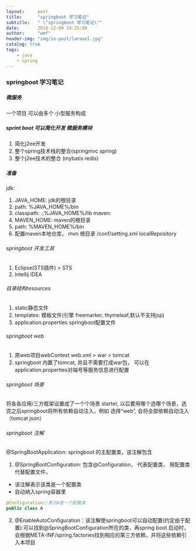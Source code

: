```yaml
---
layout:     post
title:      "springboot 学习笔记"
subtitle:   " \"springboot 学习笔记\""
date:       2018-12-09 19:25:00
author:     "wmf"
header-img: "img/in-post/laravel.jpg"
catalog: true
tags:
    - java
    - spring
---
```

### springboot 学习笔记
##### 微服务
一个项目 可以由多个 小型服务构成
##### sprint boot 可以简化开发 微服务模块
1. 简化j2ee开发
2. 整个spring技术栈的整合(springmvc spring)
3. 整个j2ee技术的整合 (mybatis redis)
##### 准备
jdk: 
1. JAVA_HOME: jdk的根目录
2. path: %JAVA_HOME%/bin
3. classpath: .;%JAVA_HOME%/lib
maven: 
1. MAVEN_HOME: maven的根目录
2. path: %MAVEN_HOME%/bin
3. 配置maven本地仓库， mvn 根目录 /conf/setting.xml localRepository
###### springboot 开发工具
1. Eclipse(STS插件) > STS
2. Intellij IDEA
###### 目录结构resources
1. static静态文件
2. templates: 模板文件(引擎 freemarker, thymeleaf,默认不支持jsp)
3. application.properties springboot配置文件
###### springboot web
1. 原web项目webContext web.xml > war > tomcat
2. springboot 内置了tomcat, 并且不需要打成war包， 可以在application.properties对端号等服务信息进行配置
###### springboot 场景
将各各应用/三方框架设置成了一个个场景 starter, 以后要用哪个选哪个场景，选完之后springboot将所有依赖自动注入，例如 选择“web”, 会将全部依赖自动注入（tomcat json）
###### springboot 注解
@SpringBootApplication: springboot 的主配置类，该注解包含
1. @SpringBootConfiguration: 包含@Configuration， 代表配置类， 用配置类代替配置文件，
* 该注解表示该类是一个配置类
* 自动纳入spring容器里
```java
@Configuration//表示A是一个配置类
public class A
```
2. @EnableAutoConfiguration：该注解使springboot可以自动配置(约定由于配置):可以找到@SpringBootConfiguration所在的类，再spring boot 启动时，会根据META-INF/spring.factories找到相应的第三方依赖，并将这些依赖引入本项目

